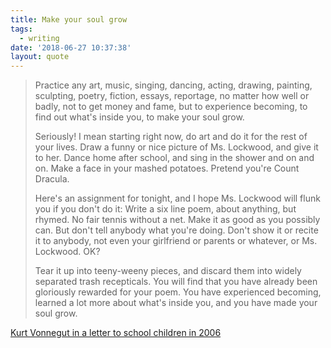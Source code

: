 ```yaml
---
title: Make your soul grow
tags:
  - writing
date: '2018-06-27 10:37:38'
layout: quote
---
```

> Practice any art, music, singing, dancing, acting, drawing, painting, sculpting, poetry, fiction, essays, reportage, no matter how well or badly, not to get money and fame, but to experience becoming, to find out what's inside you, to make your soul grow.
>
> Seriously! I mean starting right now, do art and do it for the rest of your lives. Draw a funny or nice picture of Ms. Lockwood, and give it to her. Dance home after school, and sing in the shower and on and on. Make a face in your mashed potatoes. Pretend you're Count Dracula.
>
> Here's an assignment for tonight, and I hope Ms. Lockwood will flunk you if you don't do it: Write a six line poem, about anything, but rhymed. No fair tennis without a net. Make it as good as you possibly can. But don't tell anybody what you're doing. Don't show it or recite it to anybody, not even your girlfriend or parents or whatever, or Ms. Lockwood. OK?
>
> Tear it up into teeny-weeny pieces, and discard them into widely separated trash recepticals. You will find that you have already been gloriously rewarded for your poem. You have experienced becoming, learned a lot more about what's inside you, and you have made your soul grow. 

[Kurt Vonnegut in a letter to school children in 2006](http://www.lettersofnote.com/2013/10/make-your-soul-grow.html)
